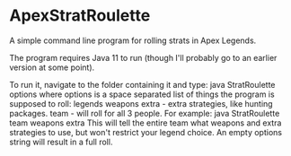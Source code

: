 # ApexStratRoulette

A simple command line program for rolling strats in Apex Legends.

The program requires Java 11 to run (though I'll probably go to an earlier version at some point).

To run it, navigate to the folder containing it and type:
    java StratRoulette options
where options is a space separated list of things the program is supposed to roll:
legends
weapons
extra - extra strategies, like hunting packages.
team - will roll for all 3 people.
For example:
    java StratRoulette team weapons extra
This will tell the entire team what weapons and extra strategies to use, but won't restrict your legend choice.
An empty options string will result in a full roll.